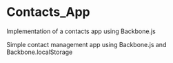 Contacts_App
============

Implementation of a contacts app using Backbone.js

Simple contact management app using Backbone.js and Backbone.localStorage
